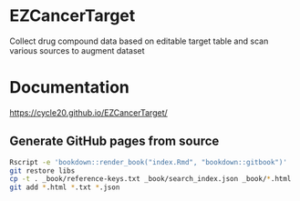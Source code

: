 # EZCancerTarget

Collect drug compound data based on editable target table and scan various sources to augment dataset

# Documentation

https://cycle20.github.io/EZCancerTarget/

## Generate GitHub pages from source

```bash
Rscript -e 'bookdown::render_book("index.Rmd", "bookdown::gitbook")'
git restore libs
cp -t . _book/reference-keys.txt _book/search_index.json _book/*.html
git add *.html *.txt *.json
```
